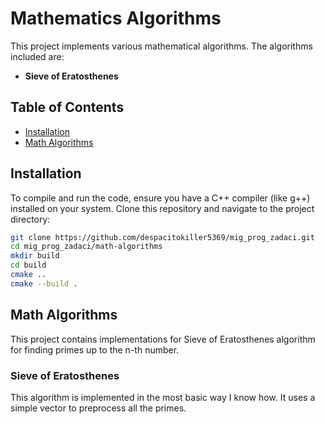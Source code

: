 # Mathematics Algorithms

This project implements various mathematical algorithms. The algorithms included are:

- **Sieve of Eratosthenes**


## Table of Contents

- [Installation](#installation)
- [Math Algorithms](#math-algorithms)


## Installation

To compile and run the code, ensure you have a C++ compiler (like g++) installed on your system. Clone this repository and navigate to the project directory:

```bash
git clone https://github.com/despacitokiller5369/mig_prog_zadaci.git
cd mig_prog_zadaci/math-algorithms
mkdir build
cd build
cmake ..
cmake --build .
```

## Math Algorithms

This project contains implementations for Sieve of Eratosthenes algorithm for finding primes up to the n-th number.

### Sieve of Eratosthenes
This algorithm is implemented in the most basic way I know how. It uses a simple vector to preprocess all the primes.